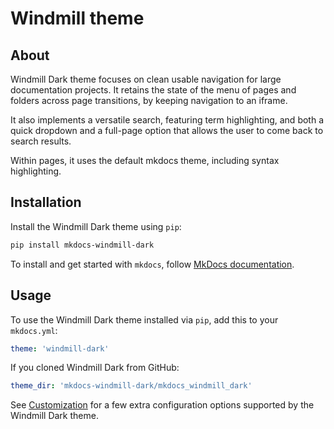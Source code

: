 # Windmill theme

## About

Windmill Dark theme focuses on clean usable navigation for large documentation
projects. It retains the state of the menu of pages and folders across page
transitions, by keeping navigation to an iframe.

It also implements a versatile search, featuring term highlighting, and both a
quick dropdown and a full-page option that allows the user to come back to
search results.

Within pages, it uses the default mkdocs theme, including syntax highlighting.

## Installation

Install the Windmill Dark theme using `pip`:

``` sh
pip install mkdocs-windmill-dark
```

To install and get started with `mkdocs`, follow [MkDocs documentation](http://www.mkdocs.org/#installation).

## Usage

To use the Windmill Dark theme installed via `pip`, add this to your `mkdocs.yml`:

``` yaml
theme: 'windmill-dark'
```

If you cloned Windmill Dark from GitHub:

``` yaml
theme_dir: 'mkdocs-windmill-dark/mkdocs_windmill_dark'
```

See [Customization](customization.md) for a few extra configuration options
supported by the Windmill Dark theme.
